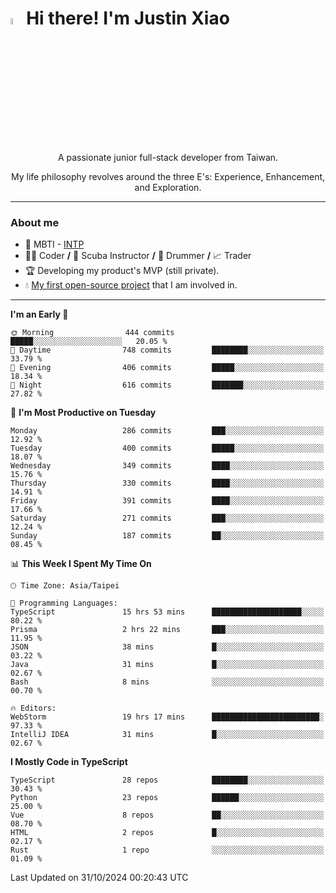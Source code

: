 # <img src="https://media.giphy.com/media/hvRJCLFzcasrR4ia7z/giphy.gif" width="5%">Hi there! I'm Justin Xiao
<p align="center">A passionate junior full-stack developer from Taiwan.  </p>
<p align="center">My life philosophy revolves around the three E's: Experience, Enhancement, and Exploration.</p>

---
### About me
- 👀 MBTI - [INTP](https://www.16personalities.com/intp-personality)
- 👨‍💻 Coder **/** 🤿 Scuba Instructor **/** 🥁 Drummer **/** 📈 Trader
- 🏆 Developing my product's MVP (still private).
- 💧 [My first open-source project](https://github.com/Game-as-a-Service/Game-Lobby-Web) that I am involved in.

---
<!--START_SECTION:waka-->
**I'm an Early 🐤** 

```text
🌞 Morning                444 commits         █████░░░░░░░░░░░░░░░░░░░░   20.05 % 
🌆 Daytime                748 commits         ████████░░░░░░░░░░░░░░░░░   33.79 % 
🌃 Evening                406 commits         █████░░░░░░░░░░░░░░░░░░░░   18.34 % 
🌙 Night                  616 commits         ███████░░░░░░░░░░░░░░░░░░   27.82 % 
```
📅 **I'm Most Productive on Tuesday** 

```text
Monday                   286 commits         ███░░░░░░░░░░░░░░░░░░░░░░   12.92 % 
Tuesday                  400 commits         █████░░░░░░░░░░░░░░░░░░░░   18.07 % 
Wednesday                349 commits         ████░░░░░░░░░░░░░░░░░░░░░   15.76 % 
Thursday                 330 commits         ████░░░░░░░░░░░░░░░░░░░░░   14.91 % 
Friday                   391 commits         ████░░░░░░░░░░░░░░░░░░░░░   17.66 % 
Saturday                 271 commits         ███░░░░░░░░░░░░░░░░░░░░░░   12.24 % 
Sunday                   187 commits         ██░░░░░░░░░░░░░░░░░░░░░░░   08.45 % 
```


📊 **This Week I Spent My Time On** 

```text
🕑︎ Time Zone: Asia/Taipei

💬 Programming Languages: 
TypeScript               15 hrs 53 mins      ████████████████████░░░░░   80.22 % 
Prisma                   2 hrs 22 mins       ███░░░░░░░░░░░░░░░░░░░░░░   11.95 % 
JSON                     38 mins             █░░░░░░░░░░░░░░░░░░░░░░░░   03.22 % 
Java                     31 mins             █░░░░░░░░░░░░░░░░░░░░░░░░   02.67 % 
Bash                     8 mins              ░░░░░░░░░░░░░░░░░░░░░░░░░   00.70 % 

🔥 Editors: 
WebStorm                 19 hrs 17 mins      ████████████████████████░   97.33 % 
IntelliJ IDEA            31 mins             █░░░░░░░░░░░░░░░░░░░░░░░░   02.67 % 
```

**I Mostly Code in TypeScript** 

```text
TypeScript               28 repos            ████████░░░░░░░░░░░░░░░░░   30.43 % 
Python                   23 repos            ██████░░░░░░░░░░░░░░░░░░░   25.00 % 
Vue                      8 repos             ██░░░░░░░░░░░░░░░░░░░░░░░   08.70 % 
HTML                     2 repos             █░░░░░░░░░░░░░░░░░░░░░░░░   02.17 % 
Rust                     1 repo              ░░░░░░░░░░░░░░░░░░░░░░░░░   01.09 % 
```




 Last Updated on 31/10/2024 00:20:43 UTC
<!--END_SECTION:waka-->
